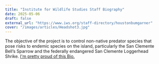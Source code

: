 ```yaml
---
title: "Institute for Wildlife Studies Staff Biography"
date: 2025-05-06
draft: false
external_url: "https://www.iws.org/staff-directory/houstonbumgarner"
cover: "/images/articles/Headshot3.jpg"
---
```

The objective of the project is to control non-native predator species that pose risks to endemic species on the island, particularly the San Clemente Bell’s Sparrow and the federally endangered San Clemente Loggerhead Shrike.  [I'm pretty proud of this Bio.](https://www.iws.org/staff-directory/houstonbumgarner)